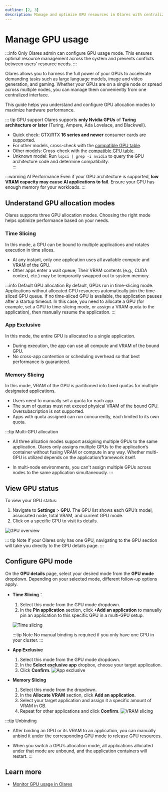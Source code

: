 ```yaml
---
outline: [2, 3]
description: Manage and optimize GPU resources in Olares with centralized controls, supporting time-slicing, exclusive access, and VRAM-slicing across single or multi-node setups.
---
```

# Manage GPU usage
:::info
Only Olares admin can configure GPU usage mode. This ensures optimal resource management across the system and prevents conflicts between users' resource needs.
:::

Olares allows you to harness the full power of your GPUs to accelerate demanding tasks such as large language models, image and video generation, and gaming. Whether your GPUs are on a single node or spread across multiple nodes, you can manage them conveniently from one centralized interface.

This guide helps you understand and configure GPU allocation modes to maximize hardware performance.

::: tip GPU support
Olares supports **only Nvidia GPUs** of **Turing architecture or later** (Turing, Ampere, Ada Lovelace, and Blackwell).

- Quick check: GTX/RTX **16 series and newer** consumer cards are supported.
- For other models, cross-check with the [compatible GPU table](https://github.com/NVIDIA/open-gpu-kernel-modules?tab=readme-ov-file#compatible-gpus).
- Other models: Cross-check with the [compatible GPU table](https://github.com/NVIDIA/open-gpu-kernel-modules?tab=readme-ov-file#compatible-gpus).
- Unknown model: Run `lspci | grep -i nvidia` to query the GPU architecture code and determine compatibility.  
  :::

:::warning AI Performance
Even if your GPU architecture is supported, **low VRAM capacity may cause AI applications to fail**. Ensure your GPU has enough memory for your workloads.
:::

## Understand GPU allocation modes

Olares supports three GPU allocation modes. Choosing the right mode helps optimize performance based on your needs.

### Time Slicing

In this mode, a GPU can be bound to multiple applications and rotates execution in time slices.

* At any instant, only one application uses all available compute and VRAM of the GPU.
* Other apps enter a wait queue; Their VRAM contents (e.g., CUDA context, etc.) may be temporarily swapped out to system memory.

:::info Default GPU allocation
By default, GPUs run in time-slicing mode. Applications without allocated GPU resources automatically join the time-sliced GPU queue. If no time-sliced GPU is available, the application pauses after a startup timeout. In this case, you need to allocate a GPU (for example, set a GPU to time-slicing mode, or assign a VRAM quota to the application), then manually resume the application.
:::

### App Exclusive

In this mode, the entire GPU is allocated to a single application.

* During execution, the app can use all compute and VRAM of the bound GPU.
* No cross-app contention or scheduling overhead so that best performance is guaranteed.

### Memory Slicing
In this mode, VRAM of the GPU is partitioned into fixed quotas for multiple designated applications.

* Users need to manually set a quota for each app.
* The sum of quotas must not exceed physical VRAM of the bound GPU. Oversubscription is not supported.
* Apps with quota assigned can run concurrently, each limited to its own quota.

:::tip Multi-GPU allocation
- All three allcation modes support assigning multiple GPUs to the same application. Olares only assigns multiple GPUs to the application’s container without fusing VRAM or compute in any way. Whether multi-GPU is utilized depends on the application/framework itself.

- In multi-node environments, you can't assign multiple GPUs across nodes to the same application simultaneously.
:::

## View GPU status

To view your GPU status:

1. Navigate to **Settings** > **GPU**. The GPU list shows each GPU’s model, associated node, total VRAM, and current GPU mode.
2. Click on a specific GPU to visit its details.

![GPU overview](/images/manual/olares/gpu-overview.png#bordered)

::: tip Note
If your Olares only has one GPU, navigating to the GPU section will take you directly to the GPU details page.
:::

## Configure GPU mode

On the **GPU details** page, select your desired mode from the **GPU mode** dropdown. Depending on your selected mode, different follow-up options apply.

* **Time Slicing**：
  1. Select this mode from the GPU mode dropdown.
  2. In the **Pin application** section, click **+Add an application** to manually pin an application to this specific GPU in a multi-GPU setup.

  ![Time slicing](/images/manual/olares/gpu-time-slicing.png#bordered)

  :::tip Note
  No manual binding is required if you only have one GPU in your cluster.
  :::

* **App Exclusive**
  1. Select this mode from the GPU mode dropdown.
  2. In the **Select exclusive app** dropbox, choose your target application.
  3. Click **Confirm**.
     ![App exclusive](/images/manual/olares/gpu-app-exclusive.png#bordered)

* **Memory Slicing**
  1. Select this mode from the dropdown.
  2. In the **Allocate VRAM** section, click **Add an application**.
  3. Select your target application and assign it a specific amount of VRAM in GB.
  4. Repeat for other applications and click **Confirm**.
     ![VRAM slicing](/images/manual/olares/gpu-memory-slicing.png#bordered)

:::tip Unbinding
- After binding an GPU or its VRAM to an application, you can manually unbind it under the corresponding GPU mode to release GPU resources.

- When you switch a GPU’s allocation mode, all applications allocated under that mode are unbound, and the application containers will restart.
:::


## Learn more
- [Monitor GPU usage in Olares](../resources-usage.md)
